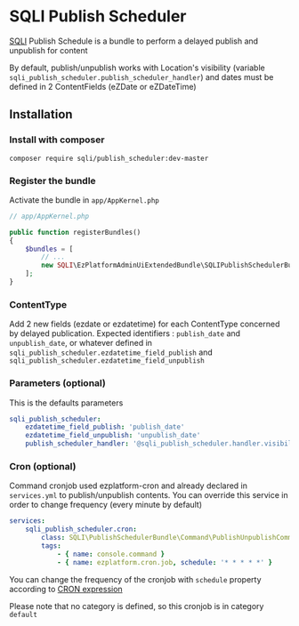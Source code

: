 SQLI Publish Scheduler
========================================

[SQLI](http://www.sqli.com) Publish Schedule is a bundle to perform a delayed publish and unpublish for content

By default, publish/unpublish works with Location's visibility 
(variable `sqli_publish_scheduler.publish_scheduler_handler`) and dates must be defined in 2 ContentFields 
(eZDate or eZDateTime)

Installation
------------

### Install with composer
```
composer require sqli/publish_scheduler:dev-master
```


### Register the bundle

Activate the bundle in `app/AppKernel.php`

```php
// app/AppKernel.php

public function registerBundles()
{
    $bundles = [
        // ...
        new SQLI\EzPlatformAdminUiExtendedBundle\SQLIPublishSchedulerBundle(),
    ];
}
```

### ContentType

Add 2 new fields (ezdate or ezdatetime) for each ContentType concerned by delayed publication.
Expected identifiers : `publish_date` and `unpublish_date`, or whatever defined in 
`sqli_publish_scheduler.ezdatetime_field_publish` and `sqli_publish_scheduler.ezdatetime_field_unpublish`



### Parameters (optional)

This is the defaults parameters

```yml
sqli_publish_scheduler:
    ezdatetime_field_publish: 'publish_date'
    ezdatetime_field_unpublish: 'unpublish_date'
    publish_scheduler_handler: '@sqli_publish_scheduler.handler.visibility'
```


### Cron (optional)

Command cronjob used ezplatform-cron and already declared in `services.yml` to publish/unpublish contents.
You can override this service in order to change frequency (every minute by default)

```yml
services:
    sqli_publish_scheduler.cron:
        class: SQLI\PublishSchedulerBundle\Command\PublishUnpublishCommand
        tags:
            - { name: console.command }
            - { name: ezplatform.cron.job, schedule: '* * * * *' }
```

You can change the frequency of the cronjob with `schedule` property according to 
[CRON expression](https://en.wikipedia.org/wiki/Cron#CRON_expression)

Please note that no category is defined, so this cronjob is in category `default`
